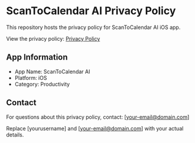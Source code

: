  # ScanToCalendar AI Privacy Policy

  This repository hosts the privacy policy for ScanToCalendar AI iOS app.

  View the privacy policy: [Privacy Policy](https://[yourusername].github.io/scantocalendar-privacy)

  ## App Information
  - App Name: ScanToCalendar AI
  - Platform: iOS
  - Category: Productivity

  ## Contact
  For questions about this privacy policy, contact: [your-email@domain.com]

  Replace [yourusername] and [your-email@domain.com] with your actual details.
